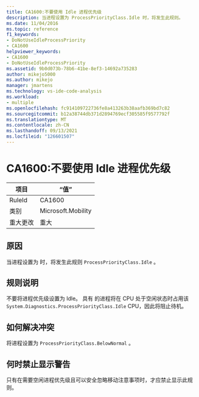 ```yaml
---
title: CA1600:不要使用 Idle 进程优先级
description: 当进程设置为 ProcessPriorityClass.Idle 时，将发生此规则。
ms.date: 11/04/2016
ms.topic: reference
f1_keywords:
- DoNotUseIdleProcessPriority
- CA1600
helpviewer_keywords:
- CA1600
- DoNotUseIdleProcessPriority
ms.assetid: 9b0d073b-78b6-41be-8ef3-14692a735283
author: mikejo5000
ms.author: mikejo
manager: jmartens
ms.technology: vs-ide-code-analysis
ms.workload:
- multiple
ms.openlocfilehash: fc914109722736fe8a413263b38aafb369bd7c82
ms.sourcegitcommit: b12a38744db371d2894769ecf305585f9577792f
ms.translationtype: MT
ms.contentlocale: zh-CN
ms.lasthandoff: 09/13/2021
ms.locfileid: "126601507"
---
```

# <a name="ca1600-do-not-use-idle-process-priority"></a>CA1600:不要使用 Idle 进程优先级

|项目|“值”|
|-|-|
|RuleId|CA1600|
|类别|Microsoft.Mobility|
|重大更改|重大|

## <a name="cause"></a>原因
当进程设置为 时，将发生此规则 `ProcessPriorityClass.Idle` 。

## <a name="rule-description"></a>规则说明
不要将进程优先级设置为 Idle。 具有 的进程将在 CPU 处于空闲状态时占用该 `System.Diagnostics.ProcessPriorityClass.Idle` CPU，因此将阻止待机。

## <a name="how-to-fix-violations"></a>如何解决冲突
将进程设置为 `ProcessPriorityClass.BelowNormal` 。

## <a name="when-to-suppress-warnings"></a>何时禁止显示警告
只有在需要空闲进程优先级且可以安全忽略移动注意事项时，才应禁止显示此规则。
